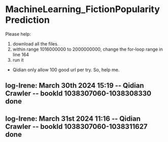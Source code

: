 # MachineLearning_FictionPopularityPrediction


Please help:
1. download all the files.
2. within range 1016000000 to 2000000000, change the for-loop range in line 164
3. run it
* Qidian only allow 100 good url per try. So, help me.

## log-Irene: March 30th 2024 15:19 -- Qidian Crawler -- bookId 1038307060-1038308330 done
## log-Irene: March 31st 2024 11:16 -- Qidian Crawler -- bookId 1038307060-1038311627 done

